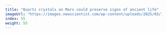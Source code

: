 ```yaml
---
title: "Quartz crystals on Mars could preserve signs of ancient life"
imageUrl: "https://images.newscientist.com/wp-content/uploads/2025/03/12161638/SEI_243559194.jpg?width=788"
index: 55
weight: 55
---
```

